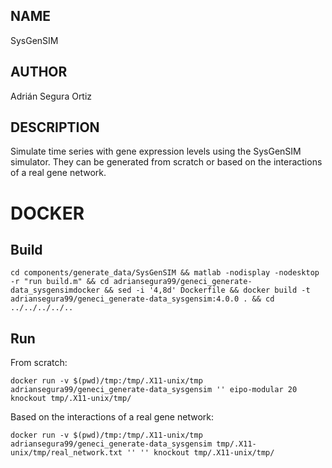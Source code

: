 ## NAME

SysGenSIM

## AUTHOR

Adrián Segura Ortiz

## DESCRIPTION

Simulate time series with gene expression levels using the SysGenSIM simulator. They can be generated from scratch or based on the interactions of a real gene network.

# DOCKER

## Build

```
cd components/generate_data/SysGenSIM && matlab -nodisplay -nodesktop -r "run build.m" && cd adriansegura99/geneci_generate-data_sysgensimdocker && sed -i '4,8d' Dockerfile && docker build -t adriansegura99/geneci_generate-data_sysgensim:4.0.0 . && cd ../../../../..
```

## Run

From scratch:

```
docker run -v $(pwd)/tmp:/tmp/.X11-unix/tmp adriansegura99/geneci_generate-data_sysgensim '' eipo-modular 20 knockout tmp/.X11-unix/tmp/
```

Based on the interactions of a real gene network:

```
docker run -v $(pwd)/tmp:/tmp/.X11-unix/tmp adriansegura99/geneci_generate-data_sysgensim tmp/.X11-unix/tmp/real_network.txt '' '' knockout tmp/.X11-unix/tmp/
```
